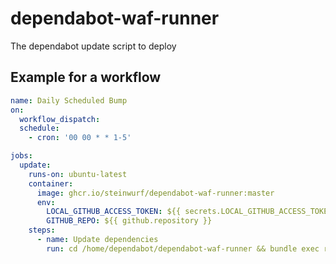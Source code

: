 # dependabot-waf-runner
The dependabot update script to deploy

## Example for a workflow
```yml
name: Daily Scheduled Bump
on:
  workflow_dispatch:
  schedule:
    - cron: '00 00 * * 1-5'

jobs:
  update:
    runs-on: ubuntu-latest
    container:
      image: ghcr.io/steinwurf/dependabot-waf-runner:master
      env:
        LOCAL_GITHUB_ACCESS_TOKEN: ${{ secrets.LOCAL_GITHUB_ACCESS_TOKEN }}
        GITHUB_REPO: ${{ github.repository }}
    steps:
      - name: Update dependencies
        run: cd /home/dependabot/dependabot-waf-runner && bundle exec ruby ./update.rb

```
